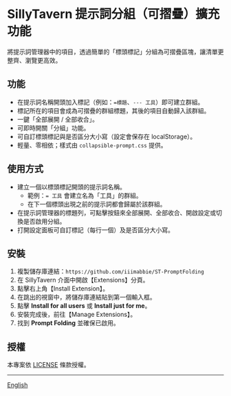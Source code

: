 # SillyTavern 提示詞分組（可摺疊）擴充功能

將提示詞管理器中的項目，透過簡單的「標頭標記」分組為可摺疊區塊，讓清單更整齊、瀏覽更高效。

## 功能

- 在提示詞名稱開頭加入標記（例如：`=標題`、`--- 工具`）即可建立群組。
- 標記所在的項目會成為可摺疊的群組標題，其後的項目自動歸入該群組。
- 一鍵「全部展開 / 全部收合」。
- 可即時開關「分組」功能。
- 可自訂標頭標記與是否區分大小寫（設定會保存在 localStorage）。
- 輕量、零相依；樣式由 `collapsible-prompt.css` 提供。

## 使用方式

- 建立一個以標頭標記開頭的提示詞名稱。
  - 範例：`= 工具` 會建立名為「工具」的群組。
  - 在下一個標頭出現之前的提示詞都會歸屬於該群組。
- 在提示詞管理器的標題列，可點擊按鈕來全部展開、全部收合、開啟設定或切換是否啟用分組。
- 打開設定面板可自訂標記（每行一個）及是否區分大小寫。

## 安裝

1. 複製儲存庫連結：`https://github.com/iiimabbie/ST-PromptFolding`
2. 在 SillyTavern 介面中開啟【Extensions】分頁。
3. 點擊右上角【Install Extension】。
4. 在跳出的視窗中，將儲存庫連結貼到第一個輸入框。
5. 點擊 **Install for all users** 或 **Install just for me**。
6. 安裝完成後，前往【Manage Extensions】。
7. 找到 **Prompt Folding** 並確保已啟用。

## 授權

本專案依 [LICENSE](LICENSE) 條款授權。

---

[English](README.md)
